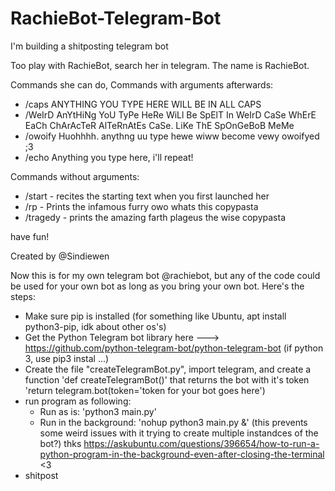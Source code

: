 # RachieBot-Telegram-Bot
I'm building a shitposting telegram bot

Too play with RachieBot, search her in telegram. The name is RachieBot.

Commands she can do, Commands with arguments afterwards:
- /caps ANYTHING YOU TYPE HERE WILL BE IN ALL CAPS
- /WeIrD AnYtHiNg YoU TyPe HeRe WiLl Be SpElT In WeIrD CaSe WhErE EaCh ChArAcTeR AlTeRnAtEs CaSe. LiKe ThE SpOnGeBoB MeMe
- /owoify Huohhhh. anythng uu type hewe wiww become vewy owoifyed ;3
- /echo Anything you type here, i'll repeat!

Commands without arguments:
- /start - recites the starting text when you first launched her
- /rp - Prints the infamous furry owo whats this copypasta
- /tragedy - prints the amazing farth plageus the wise copypasta

have fun!

Created by @Sindiewen


Now this is for my own telegram bot @rachiebot, but any of the code could be used for your own bot as long as you bring your own bot.
Here's the steps:
- Make sure pip is installed (for something like Ubuntu, apt install python3-pip, idk about other os's)
- Get the Python Telegram bot library here ---> https://github.com/python-telegram-bot/python-telegram-bot (if python 3, use pip3 instal ...)
- Create the file "createTelegramBot.py", import telegram, and create a function 'def createTelegramBot()' that returns the bot with it's token 'return telegram.bot(token='token for your bot goes here')
- run program as following:
  - Run as is: 'python3 main.py'
  - Run in the background: 'nohup python3 main.py &' (this prevents some weird issues with it trying to create multiple instandces of the bot?) thks https://askubuntu.com/questions/396654/how-to-run-a-python-program-in-the-background-even-after-closing-the-terminal <3
- shitpost
